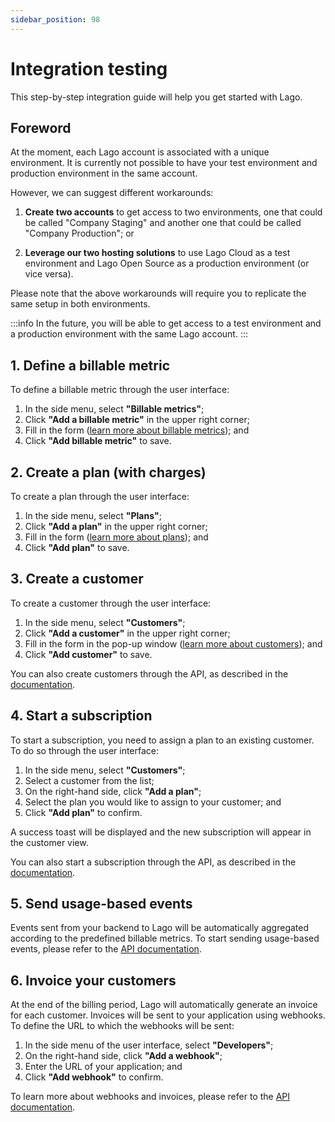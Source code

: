 ```yaml
---
sidebar_position: 98
---
```


# Integration testing
This step-by-step integration guide will help you get started with Lago.

## Foreword
At the moment, each Lago account is associated with a unique environment. It is currently not possible to have your test environment and production environment in the same account.

However, we can suggest different workarounds:
1. **Create two accounts** to get access to two environments, one that could be called "Company Staging" and another one that could be called "Company Production"; or

2. **Leverage our two hosting solutions** to use Lago Cloud as a test environment and Lago Open Source as a production environment (or vice versa).

Please note that the above workarounds will require you to replicate the same setup in both environments.

:::info
In the future, you will be able to get access to a test environment and a production environment with the same Lago account.
:::

## 1. Define a billable metric
To define a billable metric through the user interface:
1. In the side menu, select **"Billable metrics"**;
2. Click **"Add a billable metric"** in the upper right corner;
3. Fill in the form ([learn more about billable metrics](./billable-metrics/overview)); and
4. Click **"Add billable metric"** to save.

## 2. Create a plan (with charges)
To create a plan through the user interface:
1. In the side menu, select **"Plans"**;
2. Click **"Add a plan"** in the upper right corner;
3. Fill in the form ([learn more about plans](./plans/overview)); and
4. Click **"Add plan"** to save.

## 3. Create a customer
To create a customer through the user interface:
1. In the side menu, select **"Customers"**;
2. Click **"Add a customer"** in the upper right corner;
3. Fill in the form in the pop-up window ([learn more about customers](./customers)); and
4. Click **"Add customer"** to save.

You can also create customers through the API, as described in the [documentation](../api/customers/create-update-customer).

## 4. Start a subscription
To start a subscription, you need to assign a plan to an existing customer. To do so through the user interface:
1. In the side menu, select **"Customers"**;
2. Select a customer from the list;
3. On the right-hand side, click **"Add a plan"**;
4. Select the plan you would like to assign to your customer; and
5. Click **"Add plan"** to confirm.

A success toast will be displayed and the new subscription will appear in the customer view.

You can also start a subscription through the API, as described in the [documentation](../api/subscriptions/create-subscription).

## 5. Send usage-based events
Events sent from your backend to Lago will be automatically aggregated according to the predefined billable metrics. To start sending usage-based events, please refer to the [API documentation](../api/events/metered-event).

## 6. Invoice your customers
At the end of the billing period, Lago will automatically generate an invoice for each customer. Invoices will be sent to your application using webhooks. To define the URL to which the webhooks will be sent:
1. In the side menu of the user interface, select **"Developers"**;
2. On the right-hand side, click **"Add a webhook"**;
3. Enter the URL of your application; and
4. Click **"Add webhook"** to confirm.

To learn more about webhooks and invoices, please refer to the [API documentation](../api/invoices/invoice-object).
